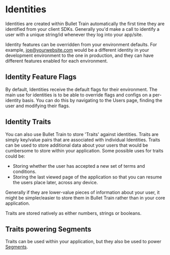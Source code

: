 # Identities

Identities are created within Bullet Train automatically the first time they are identified from your client SDKs. Generally you'd make a call to identify a user with a unique string/id whenever they log into your app/site.

Identity features can be overridden from your environment defaults. For example, joe@yourwebsite.com would be a different identity in your development environment to the one in production, and they can have different features enabled for each environment.

## Identity Feature Flags

By default, Identities receive the default flags for their environment. The main use for identities is to be able to override flags and configs on a per-identity basis. You can do this by navigating to the Users page, finding the user and modifying their flags.

## Identity Traits

You can also use Bullet Train to store 'Traits' against identities. Traits are simply key/value pairs that are associated with individual Identities. Traits can be used to store additional data about your users that would be cumbersome to store within your application. Some possible uses for traits could be:

- Storing whether the user has accepted a new set of terms and conditions.
- Storing the last viewed page of the application so that you can resume the users place later, across any device.

Generally if they are lower-value pieces of information about your user, it might be simpler/easier to store them in Bullet Train rather than in your core application.

Traits are stored natively as either numbers, strings or booleans.

## Traits powering Segments

Traits can be used within your application, but they also be used to power [Segments](/managing-segments).
